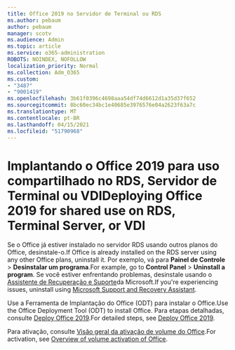 ```yaml
---
title: Office 2019 no Servidor de Terminal ou RDS
ms.author: pebaum
author: pebaum
manager: scotv
ms.audience: Admin
ms.topic: article
ms.service: o365-administration
ROBOTS: NOINDEX, NOFOLLOW
localization_priority: Normal
ms.collection: Adm_O365
ms.custom:
- "3487"
- "9001419"
ms.openlocfilehash: 3b61f0396c4698aaa54df74d6612d1a35d37f652
ms.sourcegitcommit: 8bc60ec34bc1e40685e3976576e04a2623f63a7c
ms.translationtype: MT
ms.contentlocale: pt-BR
ms.lasthandoff: 04/15/2021
ms.locfileid: "51790968"
---
```

# <a name="deploying-office-2019-for-shared-use-on-rds-terminal-server-or-vdi"></a><span data-ttu-id="a4874-102">Implantando o Office 2019 para uso compartilhado no RDS, Servidor de Terminal ou VDI</span><span class="sxs-lookup"><span data-stu-id="a4874-102">Deploying Office 2019 for shared use on RDS, Terminal Server, or VDI</span></span>

<span data-ttu-id="a4874-103">Se o Office já estiver instalado no servidor RDS usando outros planos do Office, desinstale-o.</span><span class="sxs-lookup"><span data-stu-id="a4874-103">If Office is already installed on the RDS server using any other Office plans, uninstall it.</span></span> <span data-ttu-id="a4874-104">Por exemplo, vá para **Painel de Controle**  >  **Desinstalar um programa**.</span><span class="sxs-lookup"><span data-stu-id="a4874-104">For example, go to **Control Panel** > **Uninstall a program**.</span></span> <span data-ttu-id="a4874-105">Se você estiver enfrentando problemas, desinstale usando o [Assistente de Recuperação e Suporte](https://aka.ms/SARA-OfficeUninstall-Alchemy)da Microsoft.</span><span class="sxs-lookup"><span data-stu-id="a4874-105">If you're experiencing issues, uninstall using [Microsoft Support and Recovery Assistant](https://aka.ms/SARA-OfficeUninstall-Alchemy).</span></span> 

<span data-ttu-id="a4874-106">Use a Ferramenta de Implantação do Office (ODT) para instalar o Office.</span><span class="sxs-lookup"><span data-stu-id="a4874-106">Use the Office Deployment Tool (ODT) to install Office.</span></span> <span data-ttu-id="a4874-107">Para etapas detalhadas, consulte [Deploy Office 2019](https://docs.microsoft.com/deployoffice/office2019/deploy).</span><span class="sxs-lookup"><span data-stu-id="a4874-107">For detailed steps, see [Deploy Office 2019](https://docs.microsoft.com/deployoffice/office2019/deploy).</span></span>

<span data-ttu-id="a4874-108">Para ativação, consulte [Visão geral da ativação de volume do Office](https://docs.microsoft.com/deployoffice/vlactivation/plan-volume-activation-of-office).</span><span class="sxs-lookup"><span data-stu-id="a4874-108">For activation, see [Overview of volume activation of Office](https://docs.microsoft.com/deployoffice/vlactivation/plan-volume-activation-of-office).</span></span>